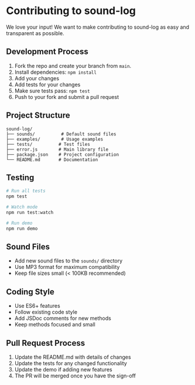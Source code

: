 # Contributing to sound-log

We love your input! We want to make contributing to sound-log as easy and transparent as possible.

## Development Process

1. Fork the repo and create your branch from `main`.
2. Install dependencies: `npm install`
3. Add your changes
4. Add tests for your changes
5. Make sure tests pass: `npm test`
6. Push to your fork and submit a pull request

## Project Structure

```
sound-log/
├── sounds/          # Default sound files
├── examples/        # Usage examples
├── tests/          # Test files
├── error.js        # Main library file
├── package.json    # Project configuration
└── README.md       # Documentation
```

## Testing

```bash
# Run all tests
npm test

# Watch mode
npm run test:watch

# Run demo
npm run demo
```

## Sound Files

- Add new sound files to the `sounds/` directory
- Use MP3 format for maximum compatibility
- Keep file sizes small (< 100KB recommended)

## Coding Style

- Use ES6+ features
- Follow existing code style
- Add JSDoc comments for new methods
- Keep methods focused and small

## Pull Request Process

1. Update the README.md with details of changes
2. Update the tests for any changed functionality
3. Update the demo if adding new features
4. The PR will be merged once you have the sign-off
